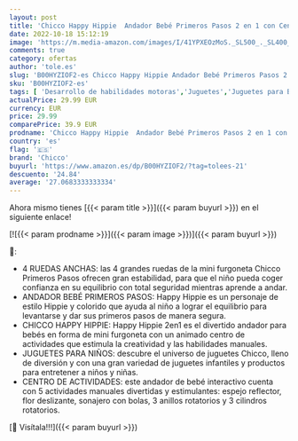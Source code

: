 ```yaml
---
layout: post
title: 'Chicco Happy Hippie  Andador Bebé Primeros Pasos 2 en 1 con Centro de Actividades  Correpasillos Bebé con Forma de Autobús con 4 Ruedas Grandes – Juguete Educativo Infantil  Juguetes Bebé 9-24 Meses'
date: 2022-10-18 15:12:19
image: 'https://m.media-amazon.com/images/I/41YPXEOzMoS._SL500_._SL400_.jpg'
comments: true
category: ofertas
author: 'tole.es'
slug: 'B00HYZIOF2-es Chicco Happy Hippie Andador Bebé Primeros Pasos 2 en 1 con...'
sku: 'B00HYZIOF2-es'
tags: [ 'Desarrollo de habilidades motoras','Juguetes','Juguetes para Bebés y primera infancia','Juguetes para arrastrar','Juguetes y juegos','bebé','chicco','🇪🇸', ]
actualPrice: 29.99 EUR
currency: EUR
price: 29.99
comparePrice: 39.9 EUR
prodname: 'Chicco Happy Hippie  Andador Bebé Primeros Pasos 2 en 1 con Centro de Actividades  Correpasillos Bebé con Forma de Autobús con 4 Ruedas Grandes – Juguete Educativo Infantil  Juguetes Bebé 9-24 Meses'
country: 'es'
flag: '🇪🇸'
brand: 'Chicco'
buyurl: 'https://www.amazon.es/dp/B00HYZIOF2/?tag=tolees-21'
descuento: '24.84'
average: '27.0683333333334'
---
```


Ahora mismo tienes [{{< param title >}}]({{< param buyurl >}}) en el siguiente enlace!

[![{{< param prodname >}}]({{< param image >}})]({{< param buyurl >}})

🔎:

- 4 RUEDAS ANCHAS: las 4 grandes ruedas de la mini furgoneta Chicco Primeros Pasos ofrecen gran estabilidad, para que el niño pueda coger confianza en su equilibrio con total seguridad mientras aprende a andar.
- ANDADOR BEBÉ PRIMEROS PASOS: Happy Hippie es un personaje de estilo Hippie y colorido que ayuda al niño a lograr el equilibrio para levantarse y dar sus primeros pasos de manera segura.
- CHICCO HAPPY HIPPIE: Happy Hippie 2en1 es el divertido andador para bebés en forma de mini furgoneta con un animado centro de actividades que estimula la creatividad y las habilidades manuales.
- JUGUETES PARA NIÑOS: descubre el universo de juguetes Chicco, lleno de diversión y con una gran variedad de juguetes infantiles y productos para entretener a niños y niñas.
- CENTRO DE ACTIVIDADES: este andador de bebé interactivo cuenta con 5 actividades manuales divertidas y estimulantes: espejo reflector, flor deslizante, sonajero con bolas, 3 anillos rotatorios y 3 cilindros rotatorios.

[🛒 Visítala!!!]({{< param buyurl >}})

